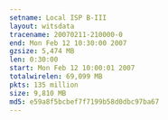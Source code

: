 ```yaml
---
setname: Local ISP B-III
layout: witsdata
tracename: 20070211-210000-0
end: Mon Feb 12 10:30:00 2007
gzsize: 5,474 MB
len: 0:30:00
start: Mon Feb 12 10:00:01 2007
totalwirelen: 69,099 MB
pkts: 135 million
size: 9,810 MB
md5: e59a8f5bcbef7f7199b58d0dbc97ba67
---
```

